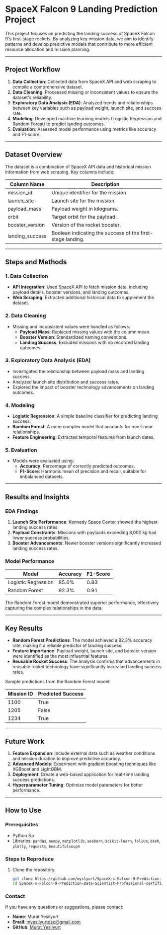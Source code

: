 # SpaceX Falcon 9 Landing Prediction Project

This project focuses on predicting the landing success of SpaceX Falcon 9's first-stage rockets. By analyzing key mission data, we aim to identify patterns and develop predictive models that contribute to more efficient resource allocation and mission planning.

---

## Project Workflow
1. **Data Collection**: Collected data from SpaceX API and web scraping to compile a comprehensive dataset.
2. **Data Cleaning**: Processed missing or inconsistent values to ensure the dataset's reliability.
3. **Exploratory Data Analysis (EDA)**: Analyzed trends and relationships between key variables such as payload weight, launch site, and success rate.
4. **Modeling**: Developed machine learning models (Logistic Regression and Random Forest) to predict landing outcomes.
5. **Evaluation**: Assessed model performance using metrics like accuracy and F1-score.

---

## Dataset Overview
The dataset is a combination of SpaceX API data and historical mission information from web scraping. Key columns include:

| Column Name       | Description                                                           |
|--------------------|-----------------------------------------------------------------------|
| mission_id        | Unique identifier for the mission.                                   |
| launch_site       | Launch site for the mission.                                         |
| payload_mass      | Payload weight in kilograms.                                         |
| orbit             | Target orbit for the payload.                                        |
| booster_version   | Version of the rocket booster.                                       |
| landing_success   | Boolean indicating the success of the first-stage landing.           |

---

## Steps and Methods

### **1. Data Collection**
- **API Integration**: Used SpaceX API to fetch mission data, including payload details, booster versions, and landing outcomes.
- **Web Scraping**: Extracted additional historical data to supplement the dataset.

### **2. Data Cleaning**
- Missing and inconsistent values were handled as follows:
  - **Payload Mass**: Replaced missing values with the column mean.
  - **Booster Version**: Standardized naming conventions.
  - **Landing Success**: Excluded missions with no recorded landing outcomes.

### **3. Exploratory Data Analysis (EDA)**
- Investigated the relationship between payload mass and landing success.
- Analyzed launch site distribution and success rates.
- Explored the impact of booster technology advancements on landing outcomes.

### **4. Modeling**
- **Logistic Regression**: A simple baseline classifier for predicting landing success.
- **Random Forest**: A more complex model that accounts for non-linear relationships.
- **Feature Engineering**: Extracted temporal features from launch dates.

### **5. Evaluation**
- Models were evaluated using:
  - **Accuracy**: Percentage of correctly predicted outcomes.
  - **F1-Score**: Harmonic mean of precision and recall, suitable for imbalanced datasets.

---

## Results and Insights

### **EDA Findings**
1. **Launch Site Performance**: Kennedy Space Center showed the highest landing success rates.
2. **Payload Constraints**: Missions with payloads exceeding 8,000 kg had lower success probabilities.
3. **Booster Advancements**: Newer booster versions significantly increased landing success rates.

### **Model Performance**
| Model              | Accuracy   | F1-Score |
|---------------------|------------|----------|
| Logistic Regression | 85.6%      | 0.83     |
| Random Forest       | 92.3%      | 0.91     |

The Random Forest model demonstrated superior performance, effectively capturing the complex relationships in the data.

---

## Key Results
- **Random Forest Predictions**: The model achieved a 92.3% accuracy rate, making it a reliable predictor of landing success.
- **Feature Importance**: Payload weight, launch site, and booster version were identified as the most influential features.
- **Reusable Rocket Success**: The analysis confirms that advancements in reusable rocket technology have significantly increased landing success rates.

Sample predictions from the Random Forest model:

| Mission ID | Predicted Success |
|------------|-------------------|
| 1100       | True              |
| 1205       | False             |
| 1234       | True              |

---

## Future Work
1. **Feature Expansion**: Include external data such as weather conditions and mission duration to improve predictive accuracy.
2. **Advanced Models**: Experiment with gradient boosting techniques like XGBoost and LightGBM.
3. **Deployment**: Create a web-based application for real-time landing success predictions.
4. **Hyperparameter Tuning**: Optimize model parameters for better performance.

---

## How to Use

### Prerequisites
- Python 3.x
- Libraries: `pandas`, `numpy`, `matplotlib`, `seaborn`, `scikit-learn`, `folium`, `dash`, `plotly`, `requests`, `beautifulsoup4`

### Steps to Reproduce
1. Clone the repository:
   ```bash
   git clone https://github.com/myslyurt/SpaceX-s-Falcon-9-Prediction-Data-Scientist-Professional-certificate-project-IBM.git
   cd SpaceX-s-Falcon-9-Prediction-Data-Scientist-Professional-certificate-project-IBM
   
### **Contact**
If you have any questions or suggestions, please contact:
- **Name**: Murat Yesilyurt
- **Email**: myesilyurtdsc@gmail.com
- **GitHub**: [Murat Yesilyurt](https://github.com/myslyurt)
